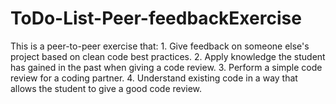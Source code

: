 # ToDo-List-Peer-feedbackExercise
This is a peer-to-peer exercise that: 1. Give feedback on someone else's project based on clean code best practices. 2. Apply knowledge the student has gained in the past when giving a code review. 3. Perform a simple code review for a coding partner. 4. Understand existing code in a way that allows the student to give a good code review. 
